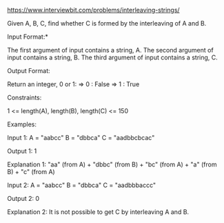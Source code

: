 https://www.interviewbit.com/problems/interleaving-strings/



Given A, B, C, find whether C is formed by the interleaving of A and B.

Input Format:*

The first argument of input contains a string, A.
The second argument of input contains a string, B.
The third argument of input contains a string, C.

Output Format:

Return an integer, 0 or 1:
    => 0 : False
    => 1 : True

Constraints:

1 <= length(A), length(B), length(C) <= 150

Examples:

Input 1:
    A = "aabcc"
    B = "dbbca"
    C = "aadbbcbcac"

Output 1:
    1
    
Explanation 1:
    "aa" (from A) + "dbbc" (from B) + "bc" (from A) + "a" (from B) + "c" (from A)

Input 2:
    A = "aabcc"
    B = "dbbca"
    C = "aadbbbaccc"

Output 2:
    0

Explanation 2:
    It is not possible to get C by interleaving A and B.

